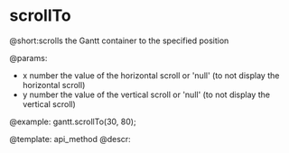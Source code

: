 scrollTo
=============
@short:scrolls the Gantt container to the specified position
	
@params:
- x		number		the value of the horizontal scroll or 'null' (to not display the horizontal scroll)
- y		number		the value of the vertical scroll or 'null' (to not display the vertical scroll)



@example:
gantt.scrollTo(30, 80);

@template:	api_method
@descr:

